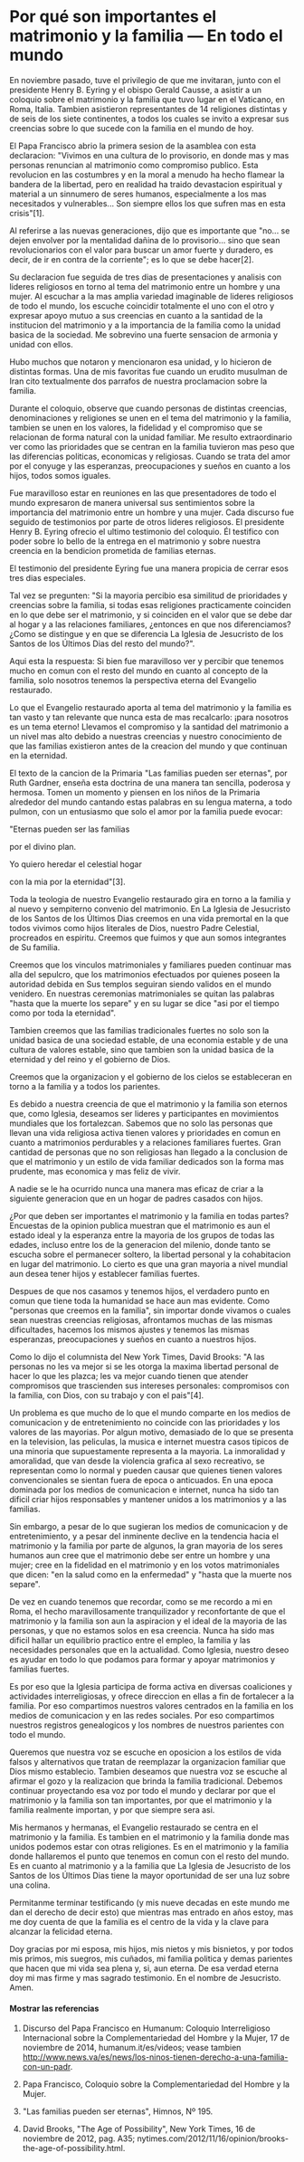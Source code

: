 # Por qué son importantes el matrimonio y la familia — En todo el mundo

En noviembre pasado, tuve el privilegio de que me invitaran, junto con el
presidente Henry B. Eyring y el obispo Gerald Causse, a asistir a un coloquio
sobre el matrimonio y la familia que tuvo lugar en el Vaticano, en Roma,
Italia. Tambien asistieron representantes de 14 religiones distintas y de seis
de los siete continentes, a todos los cuales se invito a expresar sus
creencias sobre lo que sucede con la familia en el mundo de hoy.

El Papa Francisco abrio la primera sesion de la asamblea con esta declaracion:
"Vivimos en una cultura de lo provisorio, en donde mas y mas personas
renuncian al matrimonio como compromiso publico. Esta revolucion en las
costumbres y en la moral a menudo ha hecho flamear la bandera de la libertad,
pero en realidad ha traido devastacion espiritual y material a un sinnumero de
seres humanos, especialmente a los mas necesitados y vulnerables... Son siempre
ellos los que sufren mas en esta crisis"[1].

Al referirse a las nuevas generaciones, dijo que es importante que "no... se
dejen envolver por la mentalidad dañina de lo provisorio... sino que sean
revolucionarios con el valor para buscar un amor fuerte y duradero, es decir,
de ir en contra de la corriente"; es lo que se debe hacer[2].

Su declaracion fue seguida de tres dias de presentaciones y analisis con
lideres religiosos en torno al tema del matrimonio entre un hombre y una
mujer. Al escuchar a la mas amplia variedad imaginable de lideres religiosos
de todo el mundo, los escuche coincidir totalmente el uno con el otro y
expresar apoyo mutuo a sus creencias en cuanto a la santidad de la institucion
del matrimonio y a la importancia de la familia como la unidad basica de la
sociedad. Me sobrevino una fuerte sensacion de armonia y unidad con ellos.

Hubo muchos que notaron y mencionaron esa unidad, y lo hicieron de distintas
formas. Una de mis favoritas fue cuando un erudito musulman de Iran cito
textualmente dos parrafos de nuestra proclamacion sobre la familia.

Durante el coloquio, observe que cuando personas de distintas creencias,
denominaciones y religiones se unen en el tema del matrimonio y la familia,
tambien se unen en los valores, la fidelidad y el compromiso que se relacionan
de forma natural con la unidad familiar. Me resulto extraordinario ver como
las prioridades que se centran en la familia tuvieron mas peso que las
diferencias politicas, economicas y religiosas. Cuando se trata del amor por
el conyuge y las esperanzas, preocupaciones y sueños en cuanto a los hijos,
todos somos iguales.

Fue maravilloso estar en reuniones en las que presentadores de todo el mundo
expresaron de manera universal sus sentimientos sobre la importancia del
matrimonio entre un hombre y una mujer. Cada discurso fue seguido de
testimonios por parte de otros lideres religiosos. El presidente Henry B.
Eyring ofrecio el ultimo testimonio del coloquio. Él testifico con poder sobre
lo bello de la entrega en el matrimonio y sobre nuestra creencia en la
bendicion prometida de familias eternas.

El testimonio del presidente Eyring fue una manera propicia de cerrar esos
tres dias especiales.

Tal vez se pregunten: "Si la mayoria percibio esa similitud de prioridades y
creencias sobre la familia, si todas esas religiones practicamente coinciden
en lo que debe ser el matrimonio, y si coinciden en el valor que se debe dar
al hogar y a las relaciones familiares, ¿entonces en que nos diferenciamos?
¿Como se distingue y en que se diferencia La Iglesia de Jesucristo de los
Santos de los Últimos Dias del resto del mundo?".

Aqui esta la respuesta: Si bien fue maravilloso ver y percibir que tenemos
mucho en comun con el resto del mundo en cuanto al concepto de la familia,
solo nosotros tenemos la perspectiva eterna del Evangelio restaurado.

Lo que el Evangelio restaurado aporta al tema del matrimonio y la familia es
tan vasto y tan relevante que nunca esta de mas recalcarlo: ¡para nosotros es
un tema eterno! Llevamos el compromiso y la santidad del matrimonio a un nivel
mas alto debido a nuestras creencias y nuestro conocimiento de que las
familias existieron antes de la creacion del mundo y que continuan en la
eternidad.

El texto de la cancion de la Primaria "Las familias pueden ser eternas", por
Ruth Gardner, enseña esta doctrina de una manera tan sencilla, poderosa y
hermosa. Tomen un momento y piensen en los niños de la Primaria alrededor del
mundo cantando estas palabras en su lengua materna, a todo pulmon, con un
entusiasmo que solo el amor por la familia puede evocar:

"Eternas pueden ser las familias

por el divino plan.

Yo quiero heredar el celestial hogar

con la mia por la eternidad"[3].

Toda la teologia de nuestro Evangelio restaurado gira en torno a la familia y
al nuevo y sempiterno convenio del matrimonio. En La Iglesia de Jesucristo de
los Santos de los Últimos Dias creemos en una vida premortal en la que todos
vivimos como hijos literales de Dios, nuestro Padre Celestial, procreados en
espiritu. Creemos que fuimos y que aun somos integrantes de Su familia.

Creemos que los vinculos matrimoniales y familiares pueden continuar mas alla
del sepulcro, que los matrimonios efectuados por quienes poseen la autoridad
debida en Sus templos seguiran siendo validos en el mundo venidero. En
nuestras ceremonias matrimoniales se quitan las palabras "hasta que la muerte
los separe" y en su lugar se dice "asi por el tiempo como por toda la
eternidad".

Tambien creemos que las familias tradicionales fuertes no solo son la unidad
basica de una sociedad estable, de una economia estable y de una cultura de
valores estable, sino que tambien son la unidad basica de la eternidad y del
reino y el gobierno de Dios.

Creemos que la organizacion y el gobierno de los cielos se estableceran en
torno a la familia y a todos los parientes.

Es debido a nuestra creencia de que el matrimonio y la familia son eternos
que, como Iglesia, deseamos ser lideres y participantes en movimientos
mundiales que los fortalezcan. Sabemos que no solo las personas que llevan una
vida religiosa activa tienen valores y prioridades en comun en cuanto a
matrimonios perdurables y a relaciones familiares fuertes. Gran cantidad de
personas que no son religiosas han llegado a la conclusion de que el
matrimonio y un estilo de vida familiar dedicados son la forma mas prudente,
mas economica y mas feliz de vivir.

A nadie se le ha ocurrido nunca una manera mas eficaz de criar a la siguiente
generacion que en un hogar de padres casados con hijos.

¿Por que deben ser importantes el matrimonio y la familia en todas partes?
Encuestas de la opinion publica muestran que el matrimonio es aun el estado
ideal y la esperanza entre la mayoria de los grupos de todas las edades,
incluso entre los de la generacion del milenio, donde tanto se escucha sobre
el permanecer soltero, la libertad personal y la cohabitacion en lugar del
matrimonio. Lo cierto es que una gran mayoria a nivel mundial aun desea tener
hijos y establecer familias fuertes.

Despues de que nos casamos y tenemos hijos, el verdadero punto en comun que
tiene toda la humanidad se hace aun mas evidente. Como "personas que creemos
en la familia", sin importar donde vivamos o cuales sean nuestras creencias
religiosas, afrontamos muchas de las mismas dificultades, hacemos los mismos
ajustes y tenemos las mismas esperanzas, preocupaciones y sueños en cuanto a
nuestros hijos.

Como lo dijo el columnista del New York Times, David Brooks: "A las personas
no les va mejor si se les otorga la maxima libertad personal de hacer lo que
les plazca; les va mejor cuando tienen que atender compromisos que trascienden
sus intereses personales: compromisos con la familia, con Dios, con su trabajo
y con el pais"[4].

Un problema es que mucho de lo que el mundo comparte en los medios de
comunicacion y de entretenimiento no coincide con las prioridades y los
valores de las mayorias. Por algun motivo, demasiado de lo que se presenta en
la television, las peliculas, la musica e internet muestra casos tipicos de
una minoria que supuestamente representa a la mayoria. La inmoralidad y
amoralidad, que van desde la violencia grafica al sexo recreativo, se
representan como lo normal y pueden causar que quienes tienen valores
convencionales se sientan fuera de epoca o anticuados. En una epoca dominada
por los medios de comunicacion e internet, nunca ha sido tan dificil criar
hijos responsables y mantener unidos a los matrimonios y a las familias.

Sin embargo, a pesar de lo que sugieran los medios de comunicacion y de
entretenimiento, y a pesar del inminente declive en la tendencia hacia el
matrimonio y la familia por parte de algunos, la gran mayoria de los seres
humanos aun cree que el matrimonio debe ser entre un hombre y una mujer; cree
en la fidelidad en el matrimonio y en los votos matrimoniales que dicen: "en
la salud como en la enfermedad" y "hasta que la muerte nos separe".

De vez en cuando tenemos que recordar, como se me recordo a mi en Roma, el
hecho maravillosamente tranquilizador y reconfortante de que el matrimonio y
la familia son aun la aspiracion y el ideal de la mayoria de las personas, y
que no estamos solos en esa creencia. Nunca ha sido mas dificil hallar un
equilibrio practico entre el empleo, la familia y las necesidades personales
que en la actualidad. Como Iglesia, nuestro deseo es ayudar en todo lo que
podamos para formar y apoyar matrimonios y familias fuertes.

Es por eso que la Iglesia participa de forma activa en diversas coaliciones y
actividades interreligiosas, y ofrece direccion en ellas a fin de fortalecer a
la familia. Por eso compartimos nuestros valores centrados en la familia en
los medios de comunicacion y en las redes sociales. Por eso compartimos
nuestros registros genealogicos y los nombres de nuestros parientes con todo
el mundo.

Queremos que nuestra voz se escuche en oposicion a los estilos de vida falsos
y alternativos que tratan de reemplazar la organizacion familiar que Dios
mismo establecio. Tambien deseamos que nuestra voz se escuche al afirmar el
gozo y la realizacion que brinda la familia tradicional. Debemos continuar
proyectando esa voz por todo el mundo y declarar por que el matrimonio y la
familia son tan importantes, por que el matrimonio y la familia realmente
importan, y por que siempre sera asi.

Mis hermanos y hermanas, el Evangelio restaurado se centra en el matrimonio y
la familia. Es tambien en el matrimonio y la familia donde mas unidos podemos
estar con otras religiones. Es en el matrimonio y la familia donde hallaremos
el punto que tenemos en comun con el resto del mundo. Es en cuanto al
matrimonio y a la familia que La Iglesia de Jesucristo de los Santos de los
Últimos Dias tiene la mayor oportunidad de ser una luz sobre una colina.

Permitanme terminar testificando (y mis nueve decadas en este mundo me dan el
derecho de decir esto) que mientras mas entrado en años estoy, mas me doy
cuenta de que la familia es el centro de la vida y la clave para alcanzar la
felicidad eterna.

Doy gracias por mi esposa, mis hijos, mis nietos y mis bisnietos, y por todos
mis primos, mis suegros, mis cuñados, mi familia politica y demas parientes
que hacen que mi vida sea plena y, si, aun eterna. De esa verdad eterna doy mi
mas firme y mas sagrado testimonio. En el nombre de Jesucristo. Amen.

#### Mostrar las referencias

  1.  Discurso del Papa Francisco en Humanum: Coloquio Interreligioso Internacional sobre la Complementariedad del Hombre y la Mujer, 17 de noviembre de 2014, humanum.it/es/videos; vease tambien http://www.news.va/es/news/los-ninos-tienen-derecho-a-una-familia-con-un-padr.

  2.  Papa Francisco, Coloquio sobre la Complementariedad del Hombre y la Mujer.

  3.  "Las familias pueden ser eternas", Himnos, Nº 195.

  4.  David Brooks, "The Age of Possibility", New York Times, 16 de noviembre de 2012, pag. A35; nytimes.com/2012/11/16/opinion/brooks-the-age-of-possibility.html.

